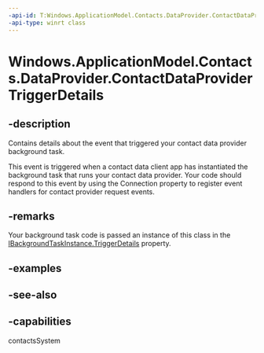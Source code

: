 ```yaml
---
-api-id: T:Windows.ApplicationModel.Contacts.DataProvider.ContactDataProviderTriggerDetails
-api-type: winrt class
---
```


<!-- Class syntax.
public class ContactDataProviderTriggerDetails : Windows.ApplicationModel.Contacts.DataProvider.IContactDataProviderTriggerDetails
-->

# Windows.ApplicationModel.Contacts.DataProvider.ContactDataProviderTriggerDetails

## -description
Contains details about the event that triggered your contact data provider background task.

This event is triggered when a contact data client app has instantiated the background task that runs your contact data provider. Your code should respond to this event by using the Connection property to register event handlers for contact provider request events.

## -remarks
Your background task code is passed an instance of this class in the [IBackgroundTaskInstance.TriggerDetails](https://docs.microsoft.com/uwp/api/Windows.ApplicationModel.Background.IBackgroundTaskInstance.TriggerDetails) property.

## -examples

## -see-also

## -capabilities
contactsSystem
